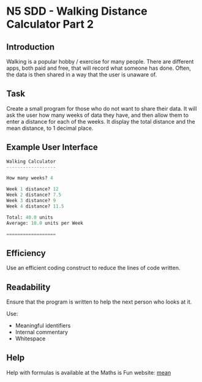 # N5 SDD - Walking Distance Calculator Part 2


## Introduction

Walking is a popular hobby / exercise for many people.
There are different apps, both paid and free, that will record what someone has done.
Often, the data is then shared in a way that the user is unaware of.


## Task

Create a small program for those who do not want to share their data.
It will ask the user how many weeks of data they have, and then allow them to enter a distance for each of the weeks.
It display the total distance and the mean distance, to 1 decimal place.


## Example User Interface

``` python
Walking Calculator
------------------

How many weeks? 4

Week 1 distance? 12
Week 2 distance? 7.5
Week 3 distance? 9
Week 4 distance? 11.5

Total: 40.0 units
Average: 10.0 units per Week

==================
```


## Efficiency

Use an efficient coding construct to reduce the lines of code written.


## Readability

Ensure that the program is written to help the next person who looks at it.

Use:

- Meaningful identifiers
- Internal commentary
- Whitespace


## Help

Help with formulas is available at the Maths is Fun website: [mean](https://www.mathsisfun.com/mean.html)
